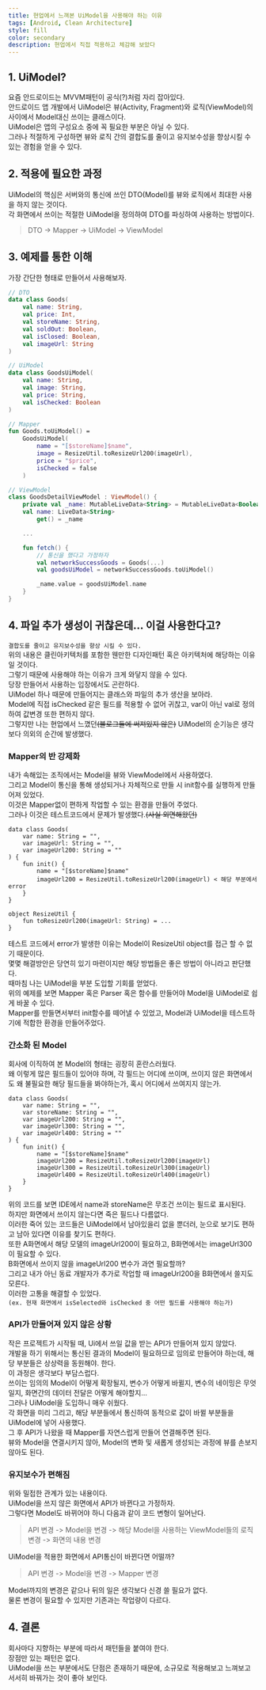 ```yaml
---
title: 현업에서 느껴본 UiModel을 사용해야 하는 이유
tags: [Android, Clean Architecture]
style: fill
color: secondary
description: 현업에서 직접 적용하고 체감해 보았다
---
```


## 1. UiModel?

요즘 안드로이드는 MVVM패턴이 공식(?)처럼 자리 잡아있다.   
안드로이드 앱 개발에서 UiModel은 뷰(Activity, Fragment)와 로직(ViewModel)의 사이에서 Model대신 쓰이는 클래스이다.   
UiModel은 앱의 구성요소 중에 꼭 필요한 부분은 아닐 수 있다.   
그러나 적절하게 구성하면 뷰와 로직 간의 결합도를 줄이고 유지보수성을 향상시킬 수 있는 경험을 얻을 수 있다.   

## 2. 적용에 필요한 과정

UiModel의 핵심은 서버와의 통신에 쓰인 DTO(Model)를 뷰와 로직에서 최대한 사용을 하지 않는 것이다.   
각 화면에서 쓰이는 적절한 UiModel을 정의하여 DTO를 파싱하여 사용하는 방법이다.   

> DTO -> Mapper -> UiModel -> ViewModel

## 3. 예제를 통한 이해

가장 간단한 형태로 만들어서 사용해보자.

```kotlin
// DTO
data class Goods(
	val name: String,
	val price: Int,
	val storeName: String,
	val soldOut: Boolean,
	val isClosed: Boolean,
	val imageUrl: String
)

// UiModel
data class GoodsUiModel(
	val name: String,
	val image: String,
	val price: String,
	val isChecked: Boolean
)

// Mapper
fun Goods.toUiModel() =
	GoodsUiModel(
		name = "[$storeName]$name",
		image = ResizeUtil.toResizeUrl200(imageUrl),
		price = "$price",
		isChecked = false 
	)

// ViewModel
class GoodsDetailViewModel : ViewModel() {
	private val _name: MutableLiveData<String> = MutableLiveData<Boolean>()
	val name: LiveData<String>
		get() = _name

	...

	fun fetch() {
		// 통신을 했다고 가정하자
		val networkSuccessGoods = Goods(...)
		val goodsUiModel = networkSuccessGoods.toUiModel()

		_name.value = goodsUiModel.name
	}
}
```

## 4. 파일 추가 생성이 귀찮은데... 이걸 사용한다고?

`결합도를 줄이고 유지보수성을 향상 시킬 수 있다.`   
위의 내용은 클린아키텍처를 포함한 웬만한 디자인패턴 혹은 아키텍처에 해당하는 이유일 것이다.   
그렇기 때문에 사용해야 하는 이유가 크게 와닿지 않을 수 있다.   
당장 만들어서 사용하는 입장에서도 곤란하다.   
UiModel 하나 때문에 만들어지는 클래스와 파일의 추가 생산을 보아라.   
Model에 직접 isChecked 같은 필드를 적용할 수 없어 귀찮고, var이 아닌 val로 정의하여 값변경 또한 편하지 않다.   
그렇지만 나는 현업에서 느꼈던~~(블로그들에 써져있지 않은)~~ UiModel의 순기능은 생각보다 의외의 순간에 발생했다.   

### Mapper의 반 강제화

내가 속해있는 조직에서는 Model을 뷰와 ViewModel에서 사용하였다.   
그리고 Model이 통신을 통해 생성되거나 자체적으로 만들 시 init함수를 실행하게 만들어져 있었다.   
이것은 Mapper없이 편하게 작업할 수 있는 환경을 만들어 주었다.   
그러나 이것은 테스트코드에서 문제가 발생했다.~~(사실 외면해왔던)~~   
```
data class Goods(
	var name: String = "",
	var imageUrl: String = "",
	var imageUrl200: String = ""
) {
	fun init() {
		name = "[$storeName]$name"
		imageUrl200 = ResizeUtil.toResizeUrl200(imageUrl) < 해당 부분에서 error
	}
}

object ResizeUtil {
	fun toResizeUrl200(imageUrl: String) = ...
}
```
테스트 코드에서 error가 발생한 이유는 Model이 ResizeUtil object를 접근 할 수 없기 때문이다.   
몇몇 해결방안은 당연히 있기 마련이지만 해당 방법들은 좋은 방법이 아니라고 판단했다.   
때마침 나는 UiModel을 부분 도입할 기회를 얻었다.   
위의 예제를 보면 Mapper 혹은 Parser 혹은 함수를 만들어야 Model을 UiModel로 쉽게 바꿀 수 있다.   
Mapper를 만들면서부터 init함수를 떼어낼 수 있었고, Model과 UiModel을 테스트하기에 적합한 환경을 만들어주었다.   
	
### 간소화 된 Model

회사에 이직하여 본 Model의 형태는 굉장히 혼란스러웠다.   
왜 이렇게 많은 필드들이 있어야 하며, 각 필드는 어디에 쓰이며, 쓰이지 않은 화면에서도 왜 불필요한 해당 필드들을 봐야하는가, 혹시 어디에서 쓰여지지 않는가.
```
data class Goods(
	var name: String = "",
	var storeName: String = "",
	var imageUrl200: String = "",
	var imageUrl300: String = "",
	var imageUrl400: String = ""
) {
	fun init() {
		name = "[$storeName]$name"
		imageUrl200 = ResizeUtil.toResizeUrl200(imageUrl)
		imageUrl300 = ResizeUtil.toResizeUrl300(imageUrl)
		imageUrl400 = ResizeUtil.toResizeUrl400(imageUrl)
	}
}
```
위의 코드를 보면 IDE에서 name과 storeName은 무조건 쓰이는 필드로 표시된다.   
하지만 화면에서 쓰이지 않는다면 죽은 필드나 다름없다.   
이러한 죽어 있는 코드들은 UiModel에서 남아있을리 없을 뿐더러, 눈으로 보기도 편하고 남아 있다면 이유를 찾기도  편하다.   
또한 A화면에서 해당 모델의 imageUrl200이 필요하고, B화면에서는 imageUrl300이 필요할 수 있다.   
B화면에서 쓰이지 않을 imageUrl200 변수가 과연 필요할까?   
그리고 내가 아닌 동료 개발자가 추가로 작업할 때 imageUrl200을 B화면에서 쓸지도 모른다.   
이러한 고통을 해결할 수 있었다.   
`(ex. 현재 화면에서 isSelected와 isChecked 중 어떤 필드를 사용해야 하는가)`
	
### API가 만들어져 있지 않은 상황

작은 프로젝트가 시작될 때, Ui에서 쓰일 값을 받는 API가 만들어져 있지 않았다.   
개발을 하기 위해서는 통신된 결과의 Model이 필요하므로 임의로 만들어야 하는데, 해당 부분들은 상상력을 동원해야. 한다.   
이 과정은 생각보다 부담스럽다.   
쓰이는 임의의 Model이 어떻게 확장될지, 변수가 어떻게 바뀔지, 변수의 네이밍은 무엇일지, 화면간의 데이터 전달은 어떻게 해야할지...   
그러나 UiModel을 도입하니 매우 쉬웠다.   
각 화면을 미리 그리고, 해당 부분들에서 통신하여 동적으로 값이 바뀔 부분들을 UiModel에 넣어 사용했다.   
그 후 API가 나왔을 때 Mapper를 자연스럽게 만들어 연결해주면 된다.   
뷰와 Model을 연결시키지 않아, Model의 변화 및 새롭게 생성되는 과정에 뷰를 손보지 않아도 된다.   
	
### 유지보수가 편해짐

위와 밀접한 관계가 있는 내용이다.   
UiModel을 쓰지 않은 화면에서 API가 바뀐다고 가정하자.   
그렇다면 Model도 바뀌어야 하니 다음과 같이 코드 변형이 일어난다.   

> API 변경 -> Model을 변경 -> 해당 Model을 사용하는 ViewModel들의 로직 변경 -> 화면의 내용 변경

UiModel을 적용한 화면에서 API통신이 바뀐다면 어떨까?   

> API 변경 -> Model을 변경 -> Mapper 변경

Model까지의 변경은 같으나 뒤의 일은 생각보다 신경 쓸 필요가 없다.   
물론 변경이 필요할 수 있지만 기존과는 작업량이 다르다.   

## 4. 결론

회사마다 지향하는 부분에 따라서 패턴들을 붙여야 한다.   
장점만 있는 패턴은 없다.   
UiModel을 쓰는 부분에서도 단점은 존재하기 때문에, 소규모로 적용해보고 느껴보고 서서히 바꿔가는 것이 좋아 보인다.
